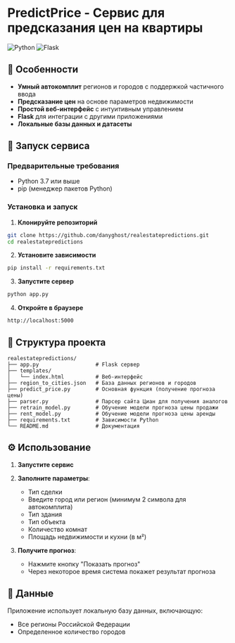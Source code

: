# PredictPrice - Сервис для предсказания цен на квартиры

![Python](https://img.shields.io/badge/Python-3.7%2B-blue)
![Flask](https://img.shields.io/badge/Flask-2.0%2B-lightgrey)


## 🌟 Особенности

- **Умный автокомплит** регионов и городов с поддержкой частичного ввода
- **Предсказание цен** на основе параметров недвижимости
- **Простой веб-интерфейс** с интуитивным управлением
- **Flask** для интеграции с другими приложениями
- **Локальные базы данных и датасеты**


## 🚀 Запуск сервиса

### Предварительные требования

- Python 3.7 или выше
- pip (менеджер пакетов Python)

### Установка и запуск

1. **Клонируйте репозиторий**
```bash
git clone https://github.com/danyghost/realestatepredictions.git
cd realestatepredictions
```

2. **Установите зависимости**
```bash
pip install -r requirements.txt
```

3. **Запустите сервер**
```bash
python app.py
```

4. **Откройте в браузере**
```
http://localhost:5000
```


## 📁 Структура проекта

```
realestatepredictions/
├── app.py                  # Flask сервер
├── templates/
│   └── index.html          # Веб-интерфейс
├── region_to_cities.json   # База данных регионов и городов
├── predict_price.py        # Основная функция (получение прогноза цены)
├── parser.py               # Парсер сайта Циан для получения аналогов
├── retrain_model.py        # Обучение модели прогноза цены продажи
├── rent_model.py           # Обучение модели прогноза цены аренды
├── requirements.txt        # Зависимости Python
└── README.md               # Документация
```

## ⚙️ Использование

1. **Запустите сервис**

2. **Заполните параметры**:
   - Тип сделки
   - Введите город или регион (минимум 2 символа для автокомплита)
   - Тип здания
   - Тип объекта
   - Количество комнат
   - Площадь недвижимости и кухни (в м²)

3. **Получите прогноз**:
   - Нажмите кнопку "Показать прогноз"
   - Через некоторое время система покажет результат прогноза

## 📃 Данные

Приложение использует локальную базу данных, включающую:
- Все регионы Российской Федерации
- Определенное количество городов

